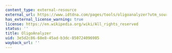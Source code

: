 ```yaml
---
content_type: external-resource
external_url: https://www.idtdna.com/pages/tools/oligoanalyzer?utm_source=google&utm_medium=cpc&utm_campaign=00583_1a_03&utm_content=search&gad_source=1&gclid=EAIaIQobChMIsa-59siCiAMVjzgIBR3PLAD2EAAYASAAEgJbfPD_BwE
has_external_license_warning: true
license: https://en.wikipedia.org/wiki/All_rights_reserved
status: ''
title: OligoAnalyzer
uid: 3e5d2c86-68e8-45ad-b3dc-850724096985
wayback_url: ''
---
```

